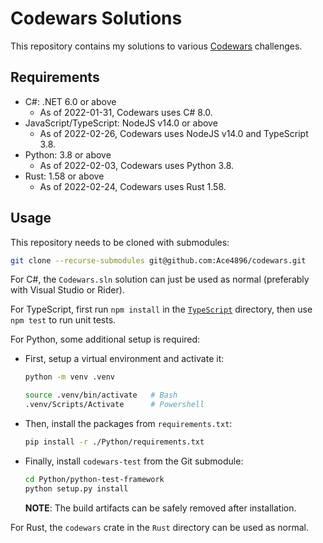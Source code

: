 # Codewars Solutions

This repository contains my solutions to various [Codewars](https://www.codewars.com) challenges.

## Requirements

- C\#: .NET 6.0 or above
  - As of 2022-01-31, Codewars uses C# 8.0.
- JavaScript/TypeScript: NodeJS v14.0 or above
  - As of 2022-02-26, Codewars uses NodeJS v14.0 and TypeScript 3.8.
- Python: 3.8 or above
  - As of 2022-02-03, Codewars uses Python 3.8.
- Rust: 1.58 or above
  - As of 2022-02-24, Codewars uses Rust 1.58.

## Usage

This repository needs to be cloned with submodules:

```bash
git clone --recurse-submodules git@github.com:Ace4896/codewars.git
```

For C#, the `Codewars.sln` solution can just be used as normal (preferably with Visual Studio or Rider).

For TypeScript, first run `npm install` in the [`TypeScript`](./TypeScript/) directory, then use `npm test` to run unit tests.

For Python, some additional setup is required:

- First, setup a virtual environment and activate it:
  ```bash
  python -m venv .venv

  source .venv/bin/activate   # Bash
  .venv/Scripts/Activate      # Powershell
  ```
- Then, install the packages from `requirements.txt`:
  ```bash
  pip install -r ./Python/requirements.txt
  ```
- Finally, install `codewars-test` from the Git submodule:
  ```bash
  cd Python/python-test-framework
  python setup.py install
  ```
  **NOTE**: The build artifacts can be safely removed after installation.

For Rust, the `codewars` crate in the `Rust` directory can be used as normal.
